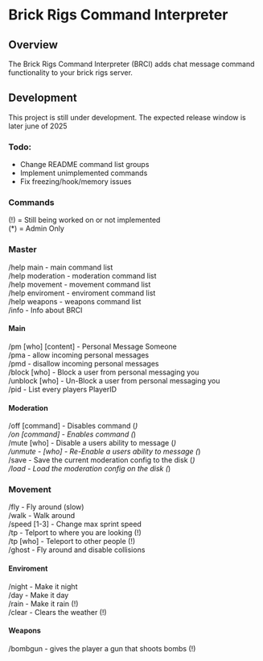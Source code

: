 # Brick Rigs Command Interpreter

## Overview

The Brick Rigs Command Interpreter (BRCI) adds chat message command functionality to your brick rigs server.

## Development

This project is still under development. The expected release window is later june of 2025

### Todo:

 - Change README command list groups
 - Implement unimplemented commands
 - Fix freezing/hook/memory issues

### Commands

(!) = Still being worked on or not implemented  
(*) = Admin Only  

### Master

/help main - main command list  
/help moderation - moderation command list  
/help movement - movement command list  
/help enviroment - enviroment command list  
/help weapons - weapons command list  
/info - Info about BRCI  

#### Main

/pm [who] [content] - Personal Message Someone  
/pma - allow incoming personal messages  
/pmd - disallow incoming personal messages  
/block [who] - Block a user from personal messaging you  
/unblock [who] - Un-Block a user from personal messaging you  
/pid - List every players PlayerID  

#### Moderation

/off [command] - Disables command (*)  
/on [command] - Enables command (*)  
/mute [who] - Disable a users ability to message (*)  
/unmute - [who] - Re-Enable a users ability to message (*)  
/save - Save the current moderation config to the disk (*)  
/load - Load the moderation config on the disk (*)  

### Movement

/fly - Fly around (slow)  
/walk - Walk around  
/speed [1-3] - Change max sprint speed  
/tp - Telport to where you are looking (!)  
/tp [who] - Teleport to other people (!)  
/ghost - Fly around and disable collisions  

#### Enviroment

/night - Make it night  
/day - Make it day  
/rain - Make it rain (!)  
/clear - Clears the weather (!)  

#### Weapons

/bombgun - gives the player a gun that shoots bombs (!)
